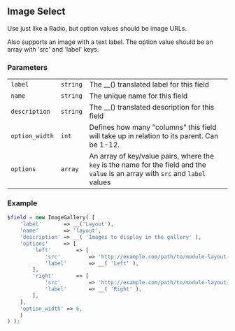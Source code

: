 ## Image Select

Use just like a Radio, but option values should be image URLs.

Also supports an image with a text label. The option value should be an array with 'src' and 'label' keys.

### Parameters

||||
|---|---|---|
| `label`       | `string` | The __() translated label for this field       |
| `name`        | `string` | The unique name for this field                 |
| `description` | `string` | The __() translated description for this field |
| `option_width` | `int` | Defines how many "columns" this field will take up in relation to its parent. Can be 1-12. |
| `options` | `array` | An array of key/value pairs, where the `key` is the name for the field and the `value` is an array with `src` and `label` values |

### Example

```php
$field = new ImageGallery( [
    'label'       => __('Layout'),
    'name'        => 'layout',
    'description' => __( 'Images to display in the gallery' ),
    'options'     => [
        'left'        => [
            'src'         => 'http://example.com/path/to/module-layout-left.png',
            'label'       => __( 'Left' ),
        ],
        'right'       => [
            'src'         => 'http://example.com/path/to/module-layout-right.png',
            'label'       => __( 'Right' ),
        ],
    ],
    'option_width' => 6,
    )
) );
```